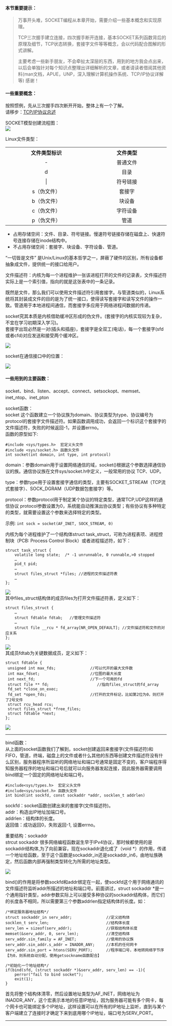 #### 本节重要提示： 
>万事开头难，SOCKET编程从本章开始，需要介绍一些基本概念和实现原理。
>  
>TCP三次握手建立连接，四次握手断开连接，基本SOCKET系列函数背后的原理及细节，TCP状态转换，套接字文件等等概念，会以代码配合图解的形式讲解。 
>
>主要考虑一些新手朋友，不会牵扯太深层的东西，用到的地方我会点出来，以后会单独针对每个知识点整理出详细解析的文章，或者请读者借阅其他资料(man文档，APUE，UNP，深入理解计算机操作系统、TCP/IP协议详解等) 感谢！  

#### 一些重要概念：
按照惯例，先从三次握手四次断开开始，整体上有一个了解。  
请移步：[TCP/IP协议总述]    

SOCKET模型创建流程图：  
![](https://raw.githubusercontent.com/choyda/picture/master/choyda-webserver-picture/version1/socket3.png)


[TCP/IP协议总述]:https://github.com/choyda/choyda-webserver/blob/master/document/TCP%E5%8D%8F%E8%AE%AE%E6%80%BB%E8%BF%B0.md


Linux文件类型：  

<table>
	<th width='400px'>文件类型标识</th>
	<th width='400px'>文件类型</th>
	<tr>
		<td align="center"> - </td>
		<td align="center">普通文件</td>
	</tr>
	<tr>
		<td align="center">d</td>
		<td align="center">目录</td>
	</tr>
	<tr>
		<td align="center">|</td>
		<td align="center">符号链接</td>
	</tr>
	<tr>
		<td align="center">s（伪文件）</td>
		<td align="center">套接字</td>
	</tr>
	<tr>
		<td align="center">b（伪文件）</td>
		<td align="center">块设备</td>
	</tr>
	<tr>
		<td align="center">c（伪文件）</td>
		<td align="center">字符设备</td>
	</tr>
	<tr>
		<td align="center">p（伪文件）</td>
		<td align="center">管道</td>
	</tr>
</table>

* 占用存储空间：文件、目录、符号链接。慢速符号链接存储在磁盘上、快速符号连接存储在inode结构中。
* 不占用存储空间：套接字、块设备、字符设备、管道。

  
“一切皆是文件” 是Unix/Linux的基本哲学之一，屏蔽了硬件的区别，所有设备都抽象成文件，提供统一的接口给用户。  
  
文件描述符：内核为每一个进程维护一张该进程打开的文件的记录表，文件描述符实际上是一个索引值，指向的就是这张表中的一条记录。
     
既然是文件，那么我们可以使用文件描述符引用套接字。与管道类似的，Linux系统将其封装成文件的目的是为了统一接口，使得读写套接字和读写文件的操作一致。管道用于本地进程间通信，而套接字多应用于网络进程间数据的传递。  

socket究其本质是内核借助缓冲区形成的伪文件。(套接字的内核实现较为复杂，不宜在学习初期深入学习)。  
套接字出现必然是一对(插头和插座)，套接字是全双工(电话)，每一个套接字(sfd或者cfd)对应发送和接受两个缓冲区。


![](https://raw.githubusercontent.com/choyda/picture/master/choyda-webserver-picture/version1/socket1.png)


socket在通信接口中的位置：

![](https://raw.githubusercontent.com/choyda/picture/master/choyda-webserver-picture/version1/socket2.png)


#### 一些用到的主要函数：   
socket、bind、listen、accept、connect、setsockopt、memset、inet\_ntop、inet\_pton

socket函数：  
socket 这个函数建立一个协议族为domain、协议类型为type、协议编号为protocol的套接字文件描述符。如果函数调用成功，会返回一个标识这个套接字的文件描述符，失败的时候返回-1，并设置errno。  
函数的原型如下:

``` 
#include <sys/types.h>  宏定义头文件  
#include <sys/socket.h> 函数头文件
int socket(int domain, int type, int protocol)
```
domain：参数domain用于设置网络通信的域，socket()根据这个参数选择通信协议的族。通信协议族在文件sys/socket.h中定义，一般常用的协议 TCP、UDP。


type：参数type用于设置套接字通信的类型，主要有SOCKET_STREAM（TCP流式套接字）、SOCK\_DGRAM（UDP数据包套接字）等。  


protocol：参数protocol用于制定某个协议的特定类型，通常TCP,UDP这样的通信协议 protocol参数设置为0，系统能自动推演出协议类型；有些协议有多种特定的类型，就需要设置这个参数来选择特定的类型。

示例: ```int sock = socket(AF_INET, SOCK_STREAM, 0)```

内核为每个进程维护了一个结构体struct task_struct，可称为进程表项、进程控制块（PCB: Process Control Block）或者进程描述符，如下：

``` 
struct task_struct {
	volatile long state;  /* -1 unrunnable, 0 runnable,>0 stopped 
	…
	pid_t pid;
	…
	struct files_struct *files; //进程的文件描述符表
	…
};
```
![](https://raw.githubusercontent.com/choyda/picture/master/choyda-webserver-picture/version1/file_struct.gif)  
其中files_struct结构体的成员files为打开文件描述符表，定义如下：

```
struct files_struct {
	…
	struct fdtable fdtab;	//管理文件描述符
	…
	struct file __rcu * fd_array[NR_OPEN_DEFAULT]; //文件描述符和文件的对应关系
};
```

![](https://raw.githubusercontent.com/choyda/picture/master/choyda-webserver-picture/version1/file_struct1.gif)    
其成员fdtab为关键数据成员，定义如下：

```
struct fdtable {
 unsigned int max_fds;               //可以代开的最大文件数
 int max_fdset;                      //位图的最大长度
 int next_fd;                        //下一个可用的fd
 struct file ** fd;      				//指向files_struct的fd_array
 fd_set *close_on_exec;
 fd_set *open_fds;                   //打开的文件标记，比如第2位为0，则打开了2号文件
 struct rcu_head rcu;
 struct files_struct *free_files;
 struct fdtable *next;
};
```


![](https://raw.githubusercontent.com/choyda/picture/master/choyda-webserver-picture/version1/file_struct2.gif)   

-----------
bind函数：  
从上面的socket函数我们了解到，socket创建返回来套接字(文件描述符)和FIFO，管道，终端，磁盘上的文件或者什么其他的东西等创建文件描述符没有什么区别，服务器程序所监听的网络地址和端口号通常是固定不变的，客户端程序得知服务器程序的地址和端口号后就可以向服务器发起连接，因此服务器需要调用bind绑定一个固定的网络地址和端口号。

``` 
#include<sys/types.h>  宏定义头文件  
#include<sys/socket.h> 函数头文件
int bind(int sockfd, const sockaddr *addr, socklen_t addrlen)
```

sockfd：socket函数创建出来的套接字(文件描述符)。  
addr：构造出IP地址加端口号。  
addrlen：结构体的长度。  
返回值：成功返回0，失败返回-1, 设置errno。  

重要结构：sockaddr  
strcut sockaddr 很多网络编程函数诞生早于IPv4协议，那时候都使用的是sockaddr结构体,为了向前兼容，现在sockaddr退化成了（void *）的作用，传递一个地址给函数，至于这个函数是sockaddr\_in还是sockaddr\_in6，由地址族确定，然后函数内部再强制类型转化为所需的地址类型。

![](https://raw.githubusercontent.com/choyda/picture/master/choyda-webserver-picture/version1/bind-1.png)

bind()的作用是将参数sockfd和addr绑定在一起，使sockfd这个用于网络通讯的文件描述符监听addr所描述的地址和端口号。前面讲过，struct sockaddr *是一个通用指针类型，addr参数实际上可以接受多种协议的sockaddr结构体，而它们的长度各不相同，所以需要第三个参数addrlen指定结构体的长度。如：



```
/*绑定服务器地址结构*/
struct sockaddr_in serv_addr;               //定义结构体
socklen_t serv_len;               			//结构体长度
serv_len = sizeof(serv_addr);               //获取结构体长度
memset(&serv_addr, 0, serv_len);            //清空结构体
serv_addr.sin_family = AF_INET;             //使用的协议族
serv_addr.sin_addr.s_addr = INADDR_ANY;     //本机的任何网卡
serv_addr.sin_port = htons(SERV_PORT);      //程序端口号，本地转网络字节序【为0，则系统自动分配，使用getsockname函数配合】

/*初始化一个地址结构*/
if(bind(sfd, (struct sockaddr *)&serv_addr, serv_len) == -1){
	perror("fail to bind socket");
	exit(1);
}
```

首先将整个结构体清零，然后设置地址类型为AF\_INET，网络地址为INADDR_ANY，这个宏表示本地的任意IP地址，因为服务器可能有多个网卡，每个网卡也可能绑定多个IP地址，这样设置可以在所有的IP地址上监听，直到与某个客户端建立了连接时才确定下来到底用哪个IP地址，端口号为SERV\_PORT。

-----------  

